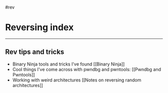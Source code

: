 #rev
# Reversing index
---
## Rev tips and tricks
- Binary Ninja tools and tricks I've found [[Binary Ninja]]
- Cool things I've come across with pwndbg and pwntools: [[Pwndbg and Pwntools]]
- Working with weird architectures [[Notes on reversing random architectures]]